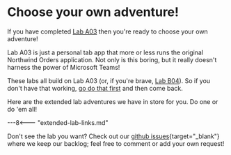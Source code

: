 # Choose your own adventure!

If you have completed [Lab A03](./A03-after-apply-styling.md) then you're ready to choose your own adventure!

Lab A03 is just a personal tab app that more or less runs the original Northwind Orders application. Not only is this boring, but it really doesn't harness the power of Microsoft Teams!

These labs all build on Lab A03 (or, if you're brave, [Lab B04](../bespoke/B04-after-apply-styling.md)). So if you don't have that working, [go do that first](../index.md#path-a-start-with-azure-ad) and then come back.

Here are the extended lab adventures we have in store for you. Do one or do 'em all!

---8<--- "extended-lab-links.md"

Don't see the lab you want? Check out our [github issues](https://github.com/microsoft/app-camp/issues?q=is%3Aopen+is%3Aissue+label%3A%22new+lab+request%22){target="_blank"} where we keep our backlog; feel free to comment or add your own request!
